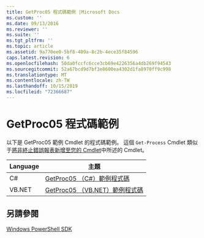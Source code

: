 ```yaml
---
title: GetProc05 程式碼範例 |Microsoft Docs
ms.custom: ''
ms.date: 09/13/2016
ms.reviewer: ''
ms.suite: ''
ms.tgt_pltfrm: ''
ms.topic: article
ms.assetid: 9a770ee0-5bf8-409a-8c2b-4ece35f84596
caps.latest.revision: 6
ms.openlocfilehash: 50da0fccfc6cce3cb69e4226356a4db269f94543
ms.sourcegitcommit: 52a67bcd9d7bf3e8600ea4302d1fa8970ff9c998
ms.translationtype: MT
ms.contentlocale: zh-TW
ms.lasthandoff: 10/15/2019
ms.locfileid: "72366687"
---
```

# <a name="getproc05-code-samples"></a>GetProc05 程式碼範例

以下是 GetProc05 範例 Cmdlet 的程式碼範例。 這個 `Get-Process` Cmdlet 類似于[將非終止錯誤報表新增至您的 Cmdlet](../cmdlet/adding-non-terminating-error-reporting-to-your-cmdlet.md)中所述的 Cmdlet。

|Language|主題|
|--------------|-----------|
|C#|[GetProc05 （C#）範例程式碼](./getproc05-csharp-sample-code.md)|
|VB.NET|[GetProc05 （VB.NET）範例程式碼](./getproc05-vb-net-sample-code.md)|

## <a name="see-also"></a>另請參閱

[Windows PowerShell SDK](../windows-powershell-reference.md)
